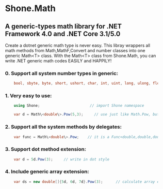 # Shone.Math
## A generic-types math library for .NET Framework 4.0 and .NET Core 3.1/5.0

Create a dotnet generic math type is never easy. 
This libray wrappers all math methods from Math,MathF,Convert and number classes into one generic Math\<T\> class.
With the Math\<T\> class from Shone.Math, you can write .NET generic math codes EASILY and HAPPILY!

### 0. Support all system number types in generic:
``` csharp
    bool, sbyte, byte, short, ushort, char, int, uint, long, ulong, float, double, decimal
```

### 1. Very easy to use:
``` csharp
    using Shone;                       // import Shone namespace

    var d = Math\<double\>.Pow(5,3);     // use just like Math.Pow, but it is generic now!
```

### 2. Support all the system methods by delegates:
``` csharp
    var func = Math\<double\>.Pow;    // it is a Func<double,double,double>
```

### 3. Support dot method extension:
``` csharp
    var d = 5d.Pow(3);     // write in dot style
```

### 4. Include generic array extension:
``` csharp
    var ds = new double[]{5d, 6d, 7d}.Pow(3);      // calculate array easily
```
